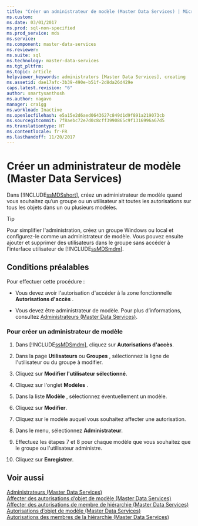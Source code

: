 ```yaml
---
title: "Créer un administrateur de modèle (Master Data Services) | Microsoft Docs"
ms.custom: 
ms.date: 03/01/2017
ms.prod: sql-non-specified
ms.prod_service: mds
ms.service: 
ms.component: master-data-services
ms.reviewer: 
ms.suite: sql
ms.technology: master-data-services
ms.tgt_pltfrm: 
ms.topic: article
helpviewer_keywords: administrators [Master Data Services], creating
ms.assetid: dae17afc-3b39-490e-b51f-2d8da26d429e
caps.latest.revision: "6"
author: smartysanthosh
ms.author: nagavo
manager: craigg
ms.workload: Inactive
ms.openlocfilehash: e5a15e2d6aed0643627c849d1d9f891a219073cb
ms.sourcegitcommit: 7f8aebc72e7d0c8cff3990865c9f1316996a67d5
ms.translationtype: HT
ms.contentlocale: fr-FR
ms.lasthandoff: 11/20/2017
---
```

# <a name="create-a-model-administrator-master-data-services"></a>Créer un administrateur de modèle (Master Data Services)
  Dans [!INCLUDE[ssMDSshort](../includes/ssmdsshort-md.md)], créez un administrateur de modèle quand vous souhaitez qu’un groupe ou un utilisateur ait toutes les autorisations sur tous les objets dans un ou plusieurs modèles.  
  
> [!TIP]  
>  Pour simplifier l'administration, créez un groupe Windows ou local et configurez-le comme un administrateur de modèle. Vous pouvez ensuite ajouter et supprimer des utilisateurs dans le groupe sans accéder à l'interface utilisateur de [!INCLUDE[ssMDSmdm](../includes/ssmdsmdm-md.md)].  
  
## <a name="prerequisites"></a>Conditions préalables  
 Pour effectuer cette procédure :  
  
-   Vous devez avoir l'autorisation d'accéder à la zone fonctionnelle **Autorisations d'accès** .  
  
-   Vous devez être administrateur de modèle. Pour plus d’informations, consultez [Administrateurs &#40;Master Data Services&#41;](../master-data-services/administrators-master-data-services.md).  
  
### <a name="to-create-a-model-administrator"></a>Pour créer un administrateur de modèle  
  
1.  Dans [!INCLUDE[ssMDSmdm](../includes/ssmdsmdm-md.md)], cliquez sur **Autorisations d'accès**.  
  
2.  Dans la page **Utilisateurs** ou **Groupes** , sélectionnez la ligne de l'utilisateur ou du groupe à modifier.  
  
3.  Cliquez sur **Modifier l'utilisateur sélectionné**.  
  
4.  Cliquez sur l'onglet **Modèles** .  
  
5.  Dans la liste **Modèle** , sélectionnez éventuellement un modèle.  
  
6.  Cliquez sur **Modifier**.  
  
7.  Cliquez sur le modèle auquel vous souhaitez affecter une autorisation.  
  
8.  Dans le menu, sélectionnez **Administrateur**.  
  
9. Effectuez les étapes 7 et 8 pour chaque modèle que vous souhaitez que le groupe ou l'utilisateur administre.  
  
10. Cliquez sur **Enregistrer**.  
  
## <a name="see-also"></a>Voir aussi  
 [Administrateurs &#40;Master Data Services&#41;](../master-data-services/administrators-master-data-services.md)   
 [Affecter des autorisations d’objet de modèle &#40;Master Data Services&#41;](../master-data-services/assign-model-object-permissions-master-data-services.md)   
 [Affecter des autorisations de membre de hiérarchie &#40;Master Data Services&#41;](../master-data-services/assign-hierarchy-member-permissions-master-data-services.md)   
 [Autorisations d’objet de modèle &#40;Master Data Services&#41;](../master-data-services/model-object-permissions-master-data-services.md)   
 [Autorisations des membres de la hiérarchie &#40;Master Data Services&#41;](../master-data-services/hierarchy-member-permissions-master-data-services.md)  
  
  
